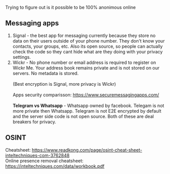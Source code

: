 Trying to figure out is it possible to be 100% anonimous online

## Messaging apps

1. Signal - the best app for messaging currently because they store no data on their users outside of your phone number. They don't know your contacts, your groups, etc. Also its open source, so people can actually check the code so they cant hide what are they doing with your privacy settings.<br>
2. Wickr -  No phone number or email address is required to register on Wickr Me. Your address book remains private and is not stored on our servers. No metadata is stored.<br><br>
(Best encryption is Signal, more privacy is Wickr)<br><br>
Apps security comparisson: https://www.securemessagingapps.com/<br><br>
**Telegram vs Whatsapp** - Whatsapp owned by facebook. Telegam is not more private then Whatsapp. Telegram is not E2E encrypted by default and the server side code is not open source. Both of these are deal breakers for privacy. 

## OSINT

Cheatsheet: https://www.readkong.com/page/osint-cheat-sheet-inteltechniques-com-3762848 <br>
Online presence removal cheatsheet: https://inteltechniques.com/data/workbook.pdf <br>
